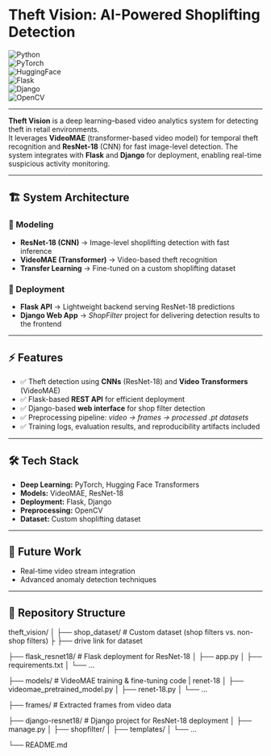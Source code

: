 # Theft Vision: AI-Powered Shoplifting Detection  

![Python](https://img.shields.io/badge/Python-3.9+-blue?logo=python)  
![PyTorch](https://img.shields.io/badge/PyTorch-EE4C2C?logo=pytorch&logoColor=white)  
![HuggingFace](https://img.shields.io/badge/Transformers-yellow?logo=huggingface)  
![Flask](https://img.shields.io/badge/Flask-black?logo=flask)  
![Django](https://img.shields.io/badge/Django-092E20?logo=django&logoColor=white)  
![OpenCV](https://img.shields.io/badge/OpenCV-5C3EE8?logo=opencv&logoColor=white)  

---

**Theft Vision** is a deep learning–based video analytics system for detecting theft in retail environments.  
It leverages **VideoMAE** (transformer-based video model) for temporal theft recognition and **ResNet-18** (CNN) for fast image-level detection. The system integrates with **Flask** and **Django** for deployment, enabling real-time suspicious activity monitoring.  

---

## 🏗️ System Architecture  

### 🔹 Modeling  
- **ResNet-18 (CNN)** → Image-level shoplifting detection with fast inference  
- **VideoMAE (Transformer)** → Video-based theft recognition  
- **Transfer Learning** → Fine-tuned on a custom shoplifting dataset  

### 🔹 Deployment  
- **Flask API** → Lightweight backend serving ResNet-18 predictions  
- **Django Web App** → *ShopFilter* project for delivering detection results to the frontend  

---

## ⚡ Features  
- ✅ Theft detection using **CNNs** (ResNet-18) and **Video Transformers** (VideoMAE)  
- ✅ Flask-based **REST API** for efficient deployment  
- ✅ Django-based **web interface** for shop filter detection  
- ✅ Preprocessing pipeline: *video → frames → processed .pt datasets*  
- ✅ Training logs, evaluation results, and reproducibility artifacts included  

---

## 🛠️ Tech Stack  
- **Deep Learning:** PyTorch, Hugging Face Transformers  
- **Models:** VideoMAE, ResNet-18  
- **Deployment:** Flask, Django  
- **Preprocessing:** OpenCV  
- **Dataset:** Custom shoplifting dataset  

---

## 📌 Future Work  
- Real-time video stream integration  
- Advanced anomaly detection techniques  

---

## 📂 Repository Structure  

theft_vision/
│
├── shop_dataset/ # Custom dataset (shop filters vs. non-shop filters)
├ ├── drive link for dataset

├── flask_resnet18/ # Flask deployment for ResNet-18
│ ├── app.py
│ ├── requirements.txt
│ └── ...

├── models/ # VideoMAE training & fine-tuning code | renet-18 
│ ├── videomae_pretrained_model.py
│ ├── renet-18.py
│ └── ...

├── frames/ # Extracted frames from video data

├── django-resnet18/ # Django project for ResNet-18 deployment
│ ├── manage.py
│ ├── shopfilter/
│ ├── templates/
│ └── ...

└── README.md
